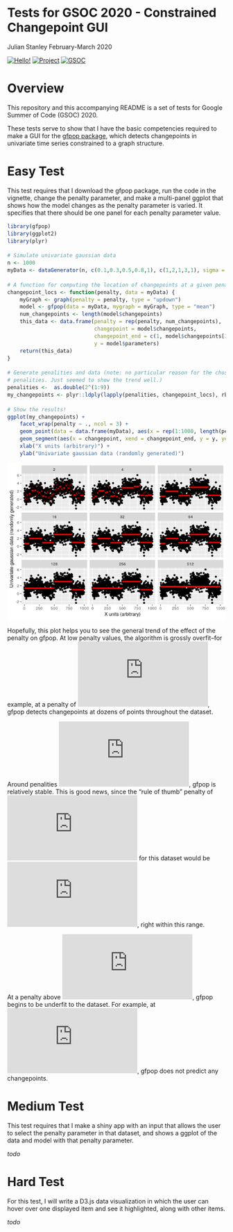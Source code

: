 Tests for GSOC 2020 - Constrained Changepoint GUI
================
Julian Stanley
February-March 2020

[![Hello\!](https://img.shields.io/badge/Hello!-Im%20Julian-blue)](https://julianstanley.com)
[![Project](https://img.shields.io/badge/Project-Constrained%20Changepoint%20GUI-brightgreen)](https://github.com/rstats-gsoc/gsoc2020/wiki/Constrained-changepoint-GUI)
[![GSOC](https://img.shields.io/badge/This%20is%20for-GSOC2020-red)](https://summerofcode.withgoogle.com/)

# Overview

This repository and this accompanying README is a set of tests for
Google Summer of Code (GSOC) 2020.

These tests serve to show that I have the basic competencies required to
make a GUI for the [gfpop package](https://github.com/vrunge/gfpop),
which detects changepoints in univariate time series constrained to a
graph structure.

# Easy Test

This test requires that I download the gfpop package, run the code in
the vignette, change the penalty parameter, and make a multi-panel
ggplot that shows how the model changes as the penalty parameter is
varied. It specifies that there should be one panel for each penalty
parameter value.

``` r
library(gfpop)
library(ggplot2)
library(plyr)

# Simulate univariate gaussian data
n <- 1000
myData <- dataGenerator(n, c(0.1,0.3,0.5,0.8,1), c(1,2,1,3,1), sigma = 1)

# A function for computing the location of changepoints at a given penalty parameter
changepoint_locs <- function(penalty, data = myData) {
    myGraph <- graph(penalty = penalty, type = "updown")
    model <- gfpop(data = myData, mygraph = myGraph, type = "mean")
    num_changepoints <- length(model$changepoints)
    this_data <- data.frame(penalty = rep(penalty, num_changepoints), 
                            changepoint = model$changepoints,
                            changepoint_end = c(1, model$changepoints[1:num_changepoints-1]),
                            y = model$parameters)
    return(this_data)
}

# Generate penalities and data (note: no particular reason for the chosen 
# penalities. Just seemed to show the trend well.)
penalities <-  as.double(2^(1:9))
my_changepoints <- plyr::ldply(lapply(penalities, changepoint_locs), rbind)

# Show the results!
ggplot(my_changepoints) +
    facet_wrap(penalty ~ ., ncol = 3) +
    geom_point(data = data.frame(myData), aes(x = rep(1:1000, length(penalities)), y = myData)) +  
    geom_segment(aes(x = changepoint, xend = changepoint_end, y = y, yend = y), size = 1.5, col = "red") +
    xlab("X units (arbitrary)") +
    ylab("Univariate gaussian data (randomly generated)")
```

![](README_files/figure-gfm/easy_test-1.png)<!-- -->

Hopefully, this plot helps you to see the general trend of the effect of
the penalty on gfpop. At low penalty values, the algorithm is grossly
overfit–for example, at a penalty of
![2](https://latex.codecogs.com/png.latex?2 "2"), gfpop detects
changepoints at dozens of points throughout the dataset.

Around penalities
![\[8,64\]](https://latex.codecogs.com/png.latex?%5B8%2C64%5D "[8,64]"),
gfpop is relatively stable. This is good news, since the “rule of thumb”
penalty of ![2log(n)](https://latex.codecogs.com/png.latex?2log%28n%29
"2log(n)") for this dataset would be ![2log(1000)
\\approx 13.81](https://latex.codecogs.com/png.latex?2log%281000%29%20%5Capprox%2013.81
"2log(1000) \\approx 13.81"), right within this range.

At a penalty above ![64](https://latex.codecogs.com/png.latex?64 "64"),
gfpop begins to be underfit to the dataset. For example, at
![512](https://latex.codecogs.com/png.latex?512 "512"), gfpop does not
predict any changepoints.

# Medium Test

This test requires that I make a shiny app with an input that allows the
user to select the penalty parameter in that dataset, and shows a ggplot
of the data and model with that penalty parameter.

*todo*

# Hard Test

For this test, I will write a D3.js data visualization in which the user
can hover over one displayed item and see it highlighted, along with
other items.

*todo*
